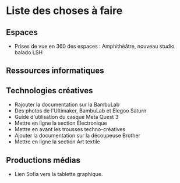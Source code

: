 # Liste des choses à faire

## Espaces
- Prises de vue en 360 des espaces : Amphithéâtre, nouveau studio balado LSH
## Ressources informatiques

## Technologies créatives
- Rajouter la documentation sur la BambuLab
- Des photos de l'Ultimaker, BambuLab et Elegoo Saturn
- Guide d'utilisation du casque Meta Quest 3
- Mettre en ligne la section Électronique
- Mettre en avant les trousses techno-créatives
- Ajouter la documentation sur la découpeuse Brother
- Mettre en ligne la section Art textile

## Productions médias
- Lien Sofia vers la tablette graphique.